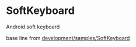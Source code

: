 # SoftKeyboard
Android soft keyboard

base line from [development/samples/SoftKeyboard](https://android.googlesource.com/platform/development/+/refs/heads/master/samples/SoftKeyboard/)
